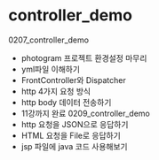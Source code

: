 # controller_demo
0207_controller_demo
- photogram 프로젝트 환경설정 마무리 
- yml파일 이해하기
- FrontController와 Dispatcher
- http 4가지 요청 방식
- http body 데이터 전송하기
- 11강까지 완료 
0209_controller_demo
- http 요청을 JSON으로 응답하기
- HTML 요청을 File로 응답하기
- jsp 파일에 java 코드 사용해보기
